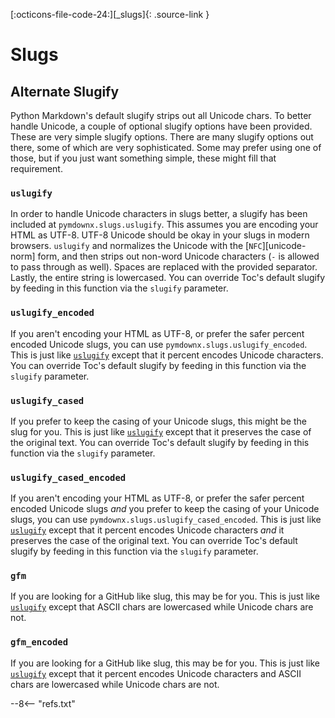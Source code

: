 [:octicons-file-code-24:][_slugs]{: .source-link }

# Slugs

## Alternate Slugify

Python Markdown's default slugify strips out all Unicode chars. To better handle Unicode, a couple of optional slugify
options have been provided. These are very simple slugify options. There are many slugify options out there, some of
which are very sophisticated. Some may prefer using one of those, but if you just want something simple, these might
fill that requirement.

### `uslugify`

In order to handle Unicode characters in slugs better, a slugify has been included at `pymdownx.slugs.uslugify`. This
assumes you are encoding your HTML as UTF-8.  UTF-8 Unicode should be okay in your slugs in modern browsers. `uslugify`
and normalizes the Unicode with the [`NFC`][unicode-norm] form, and then strips out non-word Unicode characters (`-` is
allowed to pass through as well). Spaces are replaced with the provided separator.  Lastly, the entire string is
lowercased. You can override Toc's default slugify by feeding in this function via the `slugify` parameter.

### `uslugify_encoded`

If you aren't encoding your HTML as UTF-8, or prefer the safer percent encoded Unicode slugs, you can use
`pymdownx.slugs.uslugify_encoded`. This is just like [`uslugify`](#uslugify) except that it percent encodes Unicode
characters. You can override Toc's default slugify by feeding in this function via the `slugify` parameter.

### `uslugify_cased`

If you prefer to keep the casing of your Unicode slugs, this might be the slug for you. This is just like
[`uslugify`](#uslugify) except that it preserves the case of the original text. You can override Toc's default slugify
by feeding in this function via the `slugify` parameter.

### `uslugify_cased_encoded`

If you aren't encoding your HTML as UTF-8, or prefer the safer percent encoded Unicode slugs *and* you prefer to keep
the casing of your Unicode slugs, you can use `pymdownx.slugs.uslugify_cased_encoded`. This is just like
[`uslugify`](#uslugify) except that it percent encodes Unicode characters *and* it preserves the case of the original
text. You can override Toc's default slugify by feeding in this function via the `slugify` parameter.

### `gfm`

If you are looking for a GitHub like slug, this may be for you. This is just like [`uslugify`](#uslugify) except that
ASCII chars are lowercased while Unicode chars are not.

### `gfm_encoded`

If you are looking for a GitHub like slug, this may be for you. This is just like [`uslugify`](#uslugify) except that it
percent encodes Unicode characters and ASCII chars are lowercased while Unicode chars are not.

--8<-- "refs.txt"
